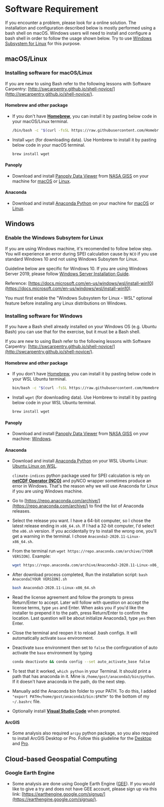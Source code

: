 # Software Requirement

If you encounter a problem, please look for a online solution. The installation and configuration described below is mostly performed using a bash shell on macOS. Windows users will need to install and configure a bash shell in order to follow the usage shown below. Try to use [Windows Subsystem for Linux](#enable-the-windows-subsytem-for-linux) for this purpose.  


## macOS/Linux

### Installing software for macOS/Linux

If you are new to using Bash refer to the following lessons with Software Carpentry: [http://swcarpentry.github.io/shell-novice/](http://swcarpentry.github.io/shell-novice/).  

#### Homebrew and other package

* If you don't have [**Homebrew**](https://brew.sh), you can install it by pasting below code in your macOS/Linux terminal.  

	```bash
	/bin/bash -c "$(curl -fsSL https://raw.githubusercontent.com/Homebrew/install/HEAD/install.sh)"
	```

* Install `wget` (for downloading data). Use Hombrew to install it by pasting below code in your macOS terminal.  

	```bash
	brew install wget
	```

#### Panoply

* Download and install [Panoply Data Viewer](https://www.giss.nasa.gov/tools/panoply/) from [NASA GISS](https://www.giss.nasa.gov/tools/panoply/download/) on your machine for [macOS](https://www.giss.nasa.gov/tools/panoply/download/PanoplyMacOS-4.12.2.dmg) or [Linux](https://www.giss.nasa.gov/tools/panoply/download/PanoplyJ-4.12.2.zip).  

#### Anaconda

* Download and install [Anaconda Python](https://www.anaconda.com/products/individual) on your machine for [macOS](https://repo.anaconda.com/archive/Anaconda3-2020.11-MacOSX-x86_64.pkg) or [Linux](https://repo.anaconda.com/archive/Anaconda3-2020.11-Linux-x86_64.sh).  


## Windows

### Enable the Windows Subsytem for Linux

If you are using Windows machine, it's recomended to follow below step. You will experience an error during SPEI calculation cause by `NCO` if you use standard Windows 10 and not using Windows Subsytem for Linux.   

Guideline below are specific for Windows 10. If you are using Windows Server 2019, please follow [Windows Server Installation Guide](https://docs.microsoft.com/en-us/windows/wsl/install-on-server).  
    
Reference: [https://docs.microsoft.com/en-us/windows/wsl/install-win10](https://docs.microsoft.com/en-us/windows/wsl/install-win10).  

You must first enable the "Windows Subsystem for Linux - WSL" optional feature before installing any Linux distributions on Windows.  

### Installing software for Windows

If you have a Bash shell already installed on your Windows OS (e.g. Ubuntu Bash) you can use that for the exercise, but it must be a Bash shell.  

If you are new to using Bash refer to the following lessons with Software Carpentry: [http://swcarpentry.github.io/shell-novice/](http://swcarpentry.github.io/shell-novice/).  

#### Homebrew and other package

* If you don't have [Homebrew](https://brew.sh), you can install it by pasting below code in your WSL Ubuntu terminal.  

	```bash
	bin/bash -c "$(curl -fsSL https://raw.githubusercontent.com/Homebrew/install/master/install.sh)"
	```

* Install `wget` (for downloading data). Use Hombrew to install it by pasting below code in your WSL Ubuntu terminal.  

	```bash
	brew install wget
	```

#### Panoply

* Download and install [Panoply Data Viewer](https://www.giss.nasa.gov/tools/panoply/) from [NASA GISS](https://www.giss.nasa.gov/tools/panoply/download/) on your machine: [Windows](https://www.giss.nasa.gov/tools/panoply/download/PanoplyWin-4.12.2.zip).  

#### Anaconda

* Download and install [Anaconda Python](https://www.anaconda.com/products/individual) on your WSL Ubuntu Linux: [Ubuntu Linux on WSL](https://repo.anaconda.com/archive/Anaconda3-2020.11-Linux-x86_64.sh).  

	`climate-indices` python package used for SPEI calculation is rely on [**netCDF Operator (NCO)**](http://nco.sourceforge.net) and pyNCO wrapper sometimes produce an error in Windows. That's the reason why we will use Anaconda for Linux if you are using Windows machine.  

* Go to [https://repo.anaconda.com/archive/](https://repo.anaconda.com/archive/) to find the list of Anaconda releases.  

* Select the release you want. I have a 64-bit computer, so I chose the latest release ending in `x86_64.sh`. If I had a 32-bit computer, I'd select the `x86.sh` version. If you accidentally try to install the wrong one, you'll get a warning in the terminal. I chose `Anaconda3-2020.11-Linux-x86_64.sh`.  

* From the terminal run `wget https://repo.anaconda.com/archive/[YOUR VERSION]`. Example: 

	```bash
	wget https://repo.anaconda.com/archive/Anaconda3-2020.11-Linux-x86_64.sh
	```

* After download process completed, Run the installation script: `bash Anaconda[YOUR VERSION].sh` 

	```bash
	bash Anaconda3-2020.11-Linux-x86_64.sh
	```

* Read the license agreement and follow the prompts to press Return/Enter to accept. Later will follow with question on accept the license terms, type `yes` and Enter. When asks you if you'd like the installer to prepend it to the path, press Return/Enter to confirm the location. Last question will be about initialize Anaconda3, type `yes` then Enter.  

* Close the terminal and reopen it to reload .bash configs. It will automatically activate `base` environment.  

* Deactivate `base` environment then set to `false` the confirguration of auto activate the `base` environment by typing

	```bash
	conda deactivate && conda config --set auto_activate_base false
	```

* To test that it worked, `which python` in your Terminal. It should print a path that has anaconda in it. Mine is `/home/gost/anaconda3/bin/python`. If it doesn't have anaconda in the path, do the next step.  

* Manually add the Anaconda bin folder to your PATH. To do this, I added `"export PATH=/home/gost/anaconda3/bin:$PATH"` to the bottom of my `~/.bashrc` file.  

* Optionally install [**Visual Studio Code**](https://code.visualstudio.com) when prompted.  

#### ArcGIS

* Some analysis also required `arcpy` python package, so you also required to install ArcGIS Desktop or Pro. Follow this giudeline for the [Desktop](https://desktop.arcgis.com/en/arcmap/latest/get-started/installation-guide/introduction.htm#) and [Pro](https://pro.arcgis.com/en/pro-app/latest/get-started/install-and-sign-in-to-arcgis-pro.htm).  


## Cloud-based Geospatial Computing

### Google Earth Engine

* Some analysis are done using Google Earth Engine ([GEE](https://earthengine.google.com/)). If you would like to give a try and does not have GEE account, please sign up via this link: [https://earthengine.google.com/signup/](https://earthengine.google.com/signup/).  
